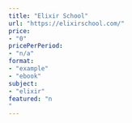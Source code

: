 ```yaml
---
title: "Elixir School"
url: "https://elixirschool.com/"
price: 
- "0"
pricePerPeriod: 
- "n/a"
format: 
- "example"
- "ebook"
subject: 
- "elixir"
featured: "n"
---
```

